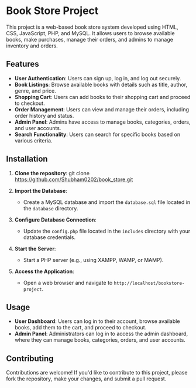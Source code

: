 # Book Store Project

This project is a web-based book store system developed using HTML, CSS, JavaScript, PHP, and MySQL. It allows users to browse available books, make purchases, manage their orders, and admins to manage inventory and orders.

## Features

- **User Authentication**: Users can sign up, log in, and log out securely.
- **Book Listings**: Browse available books with details such as title, author, genre, and price.
- **Shopping Cart**: Users can add books to their shopping cart and proceed to checkout.
- **Order Management**: Users can view and manage their orders, including order history and status.
- **Admin Panel**: Admins have access to manage books, categories, orders, and user accounts.
- **Search Functionality**: Users can search for specific books based on various criteria.

## Installation

1. **Clone the repository**:
git clone https://github.com/Shubham0202/book_store.git

2. **Import the Database**:

   - Create a MySQL database and import the `database.sql` file located in the `database` directory.

3. **Configure Database Connection**:

   - Update the `config.php` file located in the `includes` directory with your database credentials.

4. **Start the Server**:

   - Start a PHP server (e.g., using XAMPP, WAMP, or MAMP).

5. **Access the Application**:

   - Open a web browser and navigate to `http://localhost/bookstore-project`.

## Usage

- **User Dashboard**: Users can log in to their account, browse available books, add them to the cart, and proceed to checkout.
- **Admin Panel**: Administrators can log in to access the admin dashboard, where they can manage books, categories, orders, and user accounts.

## Contributing

Contributions are welcome! If you'd like to contribute to this project, please fork the repository, make your changes, and submit a pull request.
